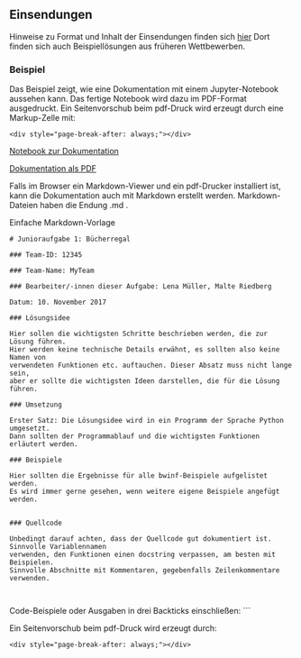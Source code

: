 ## Einsendungen

Hinweise zu Format und Inhalt der Einsendungen finden sich [hier](https://bwinf.de/bundeswettbewerb/tipps/#c5970)
Dort finden sich auch Beispiellösungen aus früheren Wettbewerben.

### Beispiel

Das Beispiel zeigt, wie eine Dokumentation mit einem Jupyter-Notebook aussehen kann.
Das fertige Notebook wird dazu im PDF-Format ausgedruckt. 
Ein Seitenvorschub beim pdf-Druck wird erzeugt durch eine Markup-Zelle mit:

```
<div style="page-break-after: always;"></div>
```

[Notebook zur Dokumentation](buecherregal_docu.ipynb)

[Dokumentation als PDF](buecherregal_einsendung.pdf)
 

Falls im Browser ein Markdown-Viewer und ein pdf-Drucker installiert ist, kann die Dokumentation auch mit
Markdown erstellt werden. Markdown-Dateien haben die Endung .md .

Einfache Markdown-Vorlage

```
# Junioraufgabe 1: Bücherregal

### Team-ID: 12345

### Team-Name: MyTeam

### Bearbeiter/-innen dieser Aufgabe: Lena Müller, Malte Riedberg

Datum: 10. November 2017

### Lösungsidee

Hier sollen die wichtigsten Schritte beschrieben werden, die zur Lösung führen. 
Hier werden keine technische Details erwähnt, es sollten also keine Namen von 
verwendeten Funktionen etc. auftauchen. Dieser Absatz muss nicht lange sein,
aber er sollte die wichtigsten Ideen darstellen, die für die Lösung führen.

### Umsetzung

Erster Satz: Die Lösungsidee wird in ein Programm der Sprache Python umgesetzt.
Dann sollten der Programmablauf und die wichtigsten Funktionen erläutert werden. 

### Beispiele

Hier sollten die Ergebnisse für alle bwinf-Beispiele aufgelistet werden.
Es wird immer gerne gesehen, wenn weitere eigene Beispiele angefügt werden. 


### Quellcode

Unbedingt darauf achten, dass der Quellcode gut dokumentiert ist. Sinnvolle Variablennamen
verwenden, den Funktionen einen docstring verpassen, am besten mit Beispielen.
Sinnvolle Abschnitte mit Kommentaren, gegebenfalls Zeilenkommentare verwenden.



```

Code-Beispiele oder Ausgaben in drei Backticks einschließen: ```

Ein Seitenvorschub beim pdf-Druck wird erzeugt durch:

```
<div style="page-break-after: always;"></div>
```





